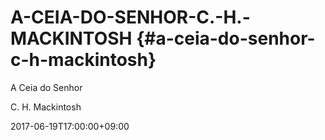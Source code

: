 # A-CEIA-DO-SENHOR-C.-H.-MACKINTOSH {#a-ceia-do-senhor-c-h-mackintosh}

A Ceia do Senhor

C. H. Mackintosh

2017-06-19T17:00:00+09:00
